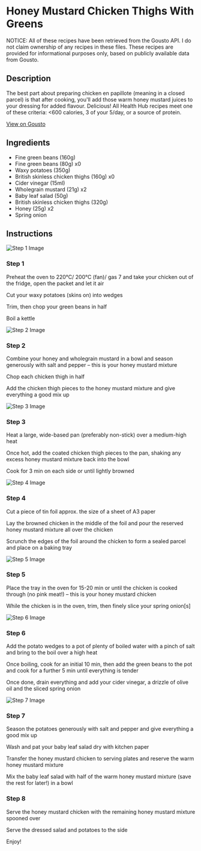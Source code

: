 # Honey Mustard Chicken Thighs With Greens

NOTICE: All of these recipes have been retrieved from the Gousto API. I do not claim ownership of any recipes in these files. These recipes are provided for informational purposes only, based on publicly available data from Gousto.

## Description

The best part about preparing chicken en papillote (meaning in a closed parcel) is that after cooking, you'll add those warm honey mustard juices to your dressing for added flavour. Delicious! All Health Hub recipes meet one of these criteria: <600 calories, 3 of your 5/day, or a source of protein.

[View on Gousto](https://www.gousto.co.uk/recipes/cookbook/honey-mustard-chicken-with-greens)

## Ingredients

- Fine green beans (160g)
- Fine green beans (80g) x0
- Waxy potatoes (350g)
- British skinless chicken thighs (160g) x0
- Cider vinegar (15ml)
- Wholegrain mustard (21g) x2
- Baby leaf salad (50g)
- British skinless chicken thighs (320g)
- Honey (25g) x2
- Spring onion

## Instructions

![Step 1 Image](https://production-media.gousto.co.uk/cms/recipe-step-image/376.step-1-x200.jpg)

### Step 1

Preheat the oven to 220°C/ 200°C (fan)/ gas 7 and take your chicken out of the fridge, open the packet and let it air

Cut your waxy potatoes (skins on) into wedges

Trim, then chop your green beans in half

Boil a kettle

![Step 2 Image](https://production-media.gousto.co.uk/cms/recipe-step-image/376.step-2-x200.jpg)

### Step 2

Combine your honey and wholegrain mustard in a bowl and season generously with salt and pepper – this is your honey mustard mixture

Chop each chicken thigh in half

Add the chicken thigh pieces to the honey mustard mixture and give everything a good mix up

![Step 3 Image](https://production-media.gousto.co.uk/cms/recipe-step-image/376.step-3-x200.jpg)

### Step 3

Heat a large, wide-based pan (preferably non-stick) over a medium-high heat

Once hot, add the coated chicken thigh pieces to the pan, shaking any excess honey mustard mixture back into the bowl

Cook for 3 min on each side or until lightly browned

![Step 4 Image](https://production-media.gousto.co.uk/cms/recipe-step-image/376.step-4-x200.jpg)

### Step 4

Cut a piece of tin foil approx. the size of a sheet of A3 paper

Lay the browned chicken in the middle of the foil and pour the reserved honey mustard mixture all over the chicken

Scrunch the edges of the foil around the chicken to form a sealed parcel and place on a baking tray

![Step 5 Image](https://production-media.gousto.co.uk/cms/recipe-step-image/376.step-5-x200.jpg)

### Step 5

Place the tray in the oven for 15-20 min or until the chicken is cooked through (no pink meat!) – this is your honey mustard chicken

While the chicken is in the oven, trim, then finely slice your spring onion[s]

![Step 6 Image](https://production-media.gousto.co.uk/cms/recipe-step-image/376.step-6-x200.jpg)

### Step 6

Add the potato wedges to a pot of plenty of boiled water with a pinch of salt and bring to the boil over a high heat

Once boiling, cook for an initial 10 min, then add the green beans to the pot and cook for a further 5 min until everything is tender

Once done, drain everything and add your cider vinegar, a drizzle of olive oil and the sliced spring onion

![Step 7 Image](https://production-media.gousto.co.uk/cms/recipe-step-image/376.step-7-x200.jpg)

### Step 7

Season the potatoes generously with salt and pepper and give everything a good mix up

Wash and pat your baby leaf salad dry with kitchen paper

Transfer the honey mustard chicken to serving plates and reserve the warm honey mustard mixture

Mix the baby leaf salad with half of the warm honey mustard mixture (save the rest for later!) in a bowl

### Step 8

Serve the honey mustard chicken with the remaining honey mustard mixture spooned over

Serve the dressed salad and potatoes to the side

Enjoy!

